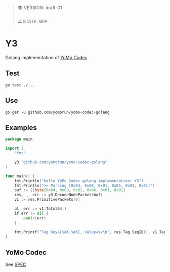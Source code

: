 > 📚 VERSION: draft-01
>
> ⛳️ STATE: WIP

# Y3

Golang implementation of [YoMo Codec](https://github.com/yomorun/yomo-codec)

## Test

`go test ./...`

## Use 

`go get -u github.com/yomorun/yomo-codec-golang`

## Examples

```go
package main

import (
	"fmt"

	y3 "github.com/yomorun/yomo-codec-golang"
)

func main() {
	fmt.Println("hello YoMo Codec golang implementation: Y3")
	fmt.Println(">> Parsing [0x84, 0x08, 0x01, 0x04, 0x01, 0x01]")
	buf := []byte{0x84, 0x08, 0x01, 0x04, 0x01, 0x01}
	res, _, err := y3.DecodeNodePacket(buf)
	v1 := res.PrimitivePackets[0]

	p1, err := v1.ToInt64()
	if err != nil {
		panic(err)
	}

	fmt.Printf("Tag Key=[%#X.%#X], Value=%v\n", res.Tag.SeqID(), v1.Tag, p1)
}
```

## YoMo Codec

See [SPEC](https://github.com/yomorun/yomo-codec)